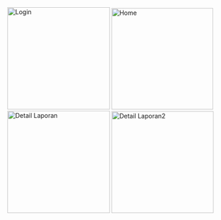 <img width="232" alt="Login" src="https://user-images.githubusercontent.com/97839413/150649414-0adcf1e3-3774-4032-9aa1-fb5fd163ab05.png">
<img width="230" alt="Home" src="https://user-images.githubusercontent.com/97839413/150649743-3d347c83-2874-4e97-b076-286b5f5a9eaf.png">
<img width="232" alt="Detail Laporan" src="https://user-images.githubusercontent.com/97839413/150649745-abdca081-78fa-44f0-93ab-cc42391dd751.png">
<img width="231" alt="Detail Laporan2" src="https://user-images.githubusercontent.com/97839413/150649747-63b6cc39-2194-4f79-9aca-cde78ca5e73d.png">
